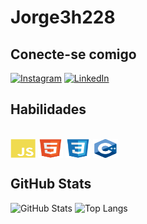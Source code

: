 # Jorge3h228

## Conecte-se comigo
[![Instagram](https://img.shields.io/badge/Instagram-0077B5?style=for-the-badge&logo=instagram&logoColor=black)](https://www.instagram.com/martinstech07/)
[![LinkedIn](https://img.shields.io/badge/LinkedIn-0077B5?style=for-the-badge&logo=linkedin&logoColor=white)](https://www.linkedin.com/in/jorge-henrique-bernardes-martins-70a530153/)

## Habilidades
<div style="display: inline_block"><br>
  <img align="center" alt="Jorgin-JS" height="30" width="40" src="https://raw.githubusercontent.com/devicons/devicon/master/icons/javascript/javascript-plain.svg">
  <img align="center" alt="Jorgin-HTML" height="30" width="40" src="https://raw.githubusercontent.com/devicons/devicon/master/icons/html5/html5-original.svg">
  <img align="center" alt="Jorgin-CSS" height="30" width="40" src="https://raw.githubusercontent.com/devicons/devicon/master/icons/css3/css3-original.svg">
  <img align="center" alt="Rafa-Csharp" height="30" width="40" src="https://raw.githubusercontent.com/devicons/devicon/master/icons/cplusplus/cplusplus-original.svg">

## GitHub Stats
![GitHub Stats](https://github-readme-stats.vercel.app/api?username=Jorge3h228&theme=calm&bg_color=000&border_color=64d22d&show_icons=true&icon_color=64d22d&title_color=64d22d&text_color=FFF)
![Top Langs](https://github-readme-stats.vercel.app/api/top-langs/?username=Jorge3h228&layout=compact&theme=calm&bg_color=000&border_color=64d22d&title_color=64d22d&text_color=FFF)
